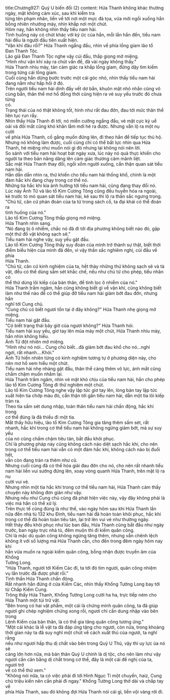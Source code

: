 title:Chương927: Quỷ U biến đổi (2)
content:
Hứa Thanh không khác thường ngày, mặt không cảm xúc, sau khi kiểm tra<br>từng tên phạm nhân, liền về tới nơi một mực đả tọa, vừa mới ngồi xuống hắn<br>bỗng nhiên nhướng mày, nhìn khắp nơi một chút.<br>Hôm nay, hắn không nhìn thấy tiểu nam hài.<br>Tình huống này có chút khác với ký ức của hắn, mỗi lần hắn đến, tiểu nam<br>hài đều là người đầu tiên xuất hiện.<br>"Vận khí đâu rồi?" Hứa Thanh ngẩng đầu, nhìn về phía lồng giam lão tổ<br>Đan Thanh Tộc.<br>Lão giả Đan Thanh Tộc nghe vậy cúi đầu, thấp giọng mở miệng.<br>"Hình như vận khí xảy ra chút vấn đề, đã vài ngày không thấy."<br>Hứa Thanh nhíu mày, tản cảm giác ra khắp lồng giam, đứng dậy tìm kiếm<br>trong từng cái lồng giam.<br>Cuối cùng hắn dừng bước trước một cái góc nhỏ, nhìn thấy tiểu nam hài<br>đang nằm như hấp hối ở đó.<br>Trên người tiểu nam hài dính đầy vết dơ bẩn, khuôn mặt nhỏ nhắn cũng vô<br>cùng bẩn, thân thể mơ hồ đồng thời cũng hiện ra vẻ suy yếu trước đó chưa từng<br>có.<br>Trạng thái của nó thật không tốt, hình như rất đau đớn, đau tới mức thân thể<br>liên tục run rẩy.<br>Nhìn thấy Hứa Thanh đi tới, nó miễn cưỡng ngẩng đầu, vẻ mặt cực kỳ uể<br>oải và đôi mắt cũng khó khăn lắm mới hé ra được. Nhưng vẫn lộ ra một nụ cười<br>về phía Hứa Thanh, cố gắng muốn đứng lên, đi theo hắn để tiếp tục thủ hộ.<br>Nhưng nó không làm được, cuối cùng chỉ có thể bất lực nhìn qua Hứa<br>Thanh, hé miệng như muốn nói gì đó nhưng lại không nói nên lời.<br>So sánh với tiểu nam hài hoạt bát ngày xưa, lúc này nó quả thực khiến cho<br>người ta theo bản năng dâng lên cảm giác thương cảm mãnh liệt.<br>Sắc mặt Hứa Thanh thay đổi, ngồi xổm người xuống, cẩn thận quan sát tiểu<br>nam hài.<br>Hắn dần dần nhìn ra, thứ khiến cho tiểu nam hài thống khổ, chính là một<br>đám hắc khí đang chạy trong cơ thể nó.<br>Những tia hắc khí kia ảnh hưởng tới tiểu nam hài, cũng đang thay đổi nó.<br>Lúc này Ảnh Tử và lão tổ Kim Cương Tông cũng đều huyễn hóa ra ngoài,<br>kẻ trước tò mò quan sát tiểu nam hài, kẻ sau thì lộ ra thần sắc ngưng trọng.<br>"Chủ tử, căn cứ phán đoán của ta từ trong sách cổ, ta đại khái có thể đoán ra<br>tình huống của nó."<br>Lão tổ Kim Cương Tông thấp giọng mở miệng.<br>Hứa Thanh nhìn sang.<br>"Nó đang bị ô nhiễm, chắc nó đã đi tới địa phương không biết nào đó, gặp<br>một thứ đồ vật không sạch sẽ."<br>Tiểu nam hài nghe vậy, suy yếu gật đầu.<br>Lão tổ Kim Cương Tông thấy suy đoán của mình trở thành sự thật, biết thời<br>điểm biểu hiện của mình đã đến, vì vậy thần sắc nghiêm nghị, cúi đầu về phía<br>Hứa Thanh.<br>"Chủ tử, căn cứ kinh nghiệm của ta, hết thảy những thứ không sạch sẽ và tà<br>vật, đều có thể dùng sấm sét khắc chế, nếu như chủ tử cho phép, tiểu nhân có<br>thể thử dùng lôi kiếp của bản thân, để tinh lọc ô nhiễm của nó."<br>Hứa Thanh trầm ngâm, hắn cũng không biết gì về vận khí, cũng không biết<br>làm như thế nào để có thể giúp đỡ tiểu nam hài giảm bớt đau đớn, nhưng hắn<br>nghĩ tới Cung chủ.<br>"Cung chủ có biết ngươi tồn tại ở đây không?" Hứa Thanh nhẹ giọng mở<br>miệng.<br>Tiểu nam hài gật đầu.<br>"Có biết trạng thái bây giờ của ngươi không?" Hứa Thanh hỏi.<br>Tiểu nam hài suy yếu, giơ tay lên múa máy một chút, Hứa Thanh nhíu mày,<br>hắn nhìn không hiểu.<br>Ảnh Tử đột nhiên mở miệng.<br>"Hình như nó nói… Cung chủ biết…đã giảm bớt đau khổ cho nó…nghỉ<br>ngơi, rất nhanh….Khỏi."<br>Ảnh Tử hiển nhiên từng có kinh nghiệm tương tự ở phương diện này, cho<br>nên mơ hồ xem hiểu một chút.<br>Tiểu nam hài nhẹ nhàng gật đầu, thân thể càng thêm vô lực, ánh mắt cũng<br>chầm chậm muốn nhắm lại.<br>Hứa Thanh trầm ngâm, nhìn vẻ mặt khó chịu của tiểu nam hài, hắn cho phép<br>lão tổ Kim Cương Tông đi thử nghiệm một chút.<br>Lão tổ Kim Cương Tông nghe vậy lập tức giơ tay lên, lòng bàn tay lập tức<br>xuất hiện tia chớp màu đỏ, cẩn thận tới gần tiểu nam hài, dẫn một tia lôi kiếp<br>tràn ra.<br>Theo tia sấm sét dung nhập, toàn thân tiểu nam hài chấn động, hắc khí trong<br>cơ thể đúng là đã thiếu đi một tia.<br>Mắt thấy hữu hiệu, lão tổ Kim Cương Tông gia tăng thêm sấm sét, rất<br>nhanh, hắc khí trong cơ thể tiểu nam hài không ngừng giảm bớt, mà sự suy yếu<br>của nó cũng chầm chậm tiêu tán, bắt đầu khôi phục.<br>Chỉ là phương pháp này cũng không cách nào diệt sạch hắc khí, cho nên<br>trong cơ thể tiểu nam hài vẫn có một đám hắc khí, không cách nào bị đuổi hết,<br>vẫn còn đang tràn ra thêm như cũ.<br>Nhưng cuối cùng đã có thể hóa giải đau đớn cho nó, cho nên rất nhanh tiểu<br>nam hài liền vui sướng đứng lên, xoay vòng quanh Hứa Thanh, trên mặt lộ ra nụ<br>cười vui vẻ.<br>Nhưng nhìn một tia hắc khí trong cơ thể tiểu nam hài, Hứa Thanh cảm thấy<br>chuyện này không đơn giản như vậy.<br>Nhưng nếu như Cung chủ cũng đã phát hiện việc này, vậy đây không phải là<br>việc mà hắn có thể xử lý.<br>Trên thực tế cũng đúng là như thế, vào ngày hôm sau khi Hứa Thanh lần<br>nữa đến nhà tù 132 khu Đinh, tiểu nam hài đã hoàn toàn khôi phục, hắc khí<br>trong cơ thể đã hoàn toàn tiêu tán, lại trở lên vui vẻ như thường ngày.<br>Hết thảy đều khôi phục như lúc ban đầu, Hứa Thanh cũng bắt đầu như ngày<br>trước, ban ngày trực nhà tù, đêm muộn thì đi kiếm quân công.<br>Chỉ là mặc dù quân công không ngừng tăng thêm, nhưng vẫn chênh lệch<br>không ít với số lượng mà Hứa Thanh cần, cho đến trong đêm ngày hôm nay khi<br>hắn vừa muốn ra ngoài kiếm quân công, bỗng nhận được truyền âm của Khổng<br>Tường Long.<br>"Hứa Thanh, ngươi tới Kiếm Các đi, ta tới đó tìm ngươi, quân công nhiệm<br>vụ lần trước đã được phát rồi."<br>Tinh thần Hứa Thanh chấn động.<br>Rất nhanh hắn đứng ở cửa Kiếm Các, nhìn thấy Khổng Tường Long bay tới<br>từ Chấp Kiếm Cung.<br>Trông thấy Hứa Thanh, Khổng Tường Long cười ha ha, trực tiếp ném cho<br>Hứa Thanh một túi trữ vật.<br>"Bên trong có hai vật phẩm, một cái là chứng minh quân công, ta đã giúp<br>ngươi ghi chép nghiệm chứng xong rồi, ngươi chỉ cần dung nhập vào bên trong<br>Lệnh Kiếm của bản thân, là có thể gia tăng quân công tương ứng."<br>"Một cái khác là lễ vật ta đã đáp ứng tặng cho ngươi, còn nữa, trong khoảng<br>thời gian này ta đã suy nghĩ một chút về cách xuất thủ của ngươi, ta nghĩ rằng<br>nếu như ngươi hấp thụ dị chất vào bên trong Quỷ U Thủ, vậy thì uy lực ủa nó sẽ<br>càng lớn hơn nữa, mà bản thân Quỷ U chính là dị tộc, cho nên làm như vậy<br>ngươi cần cân bằng dị chất trong cơ thể, đây là một cái đề nghị của ta, ngươi trở<br>về có thể thử xem."<br>"Không nói nữa, ta có việc phải đi tới Hình Ngục Ti một chuyến, haiz, Cung<br>chủ triệu kiến nên cần phải đi ngay." Khổng Tường Long thở dài và chắp tay về<br>phía Hứa Thanh, sau đó không đợi Hứa Thanh nói cái gì, liền vội vàng rời đi.